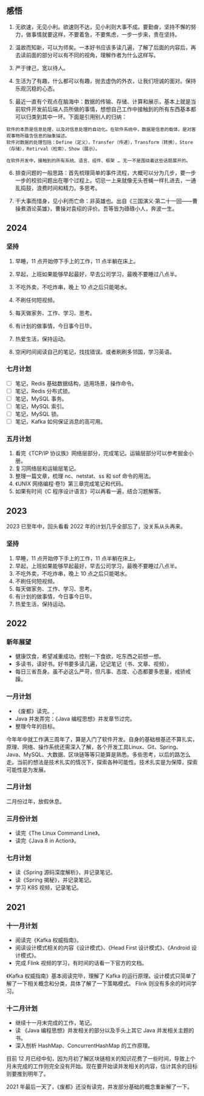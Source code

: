 
## 感悟
1. 无欲速，无见小利。欲速则不达，见小利则大事不成。要勤奋，坚持不懈的努力，做事情就要这样，不要着急，不要焦虑，一步一步来，贵在坚持。

2. 温故而知新，可以为师矣。一本好书应该多读几遍，了解了后面的内容后，再去读前面的部分可以有不同的视角，理解作者为什么这样写。

3. 严于律己，宽以待人。

4. 生活为了有趣，什么都可以有趣，抛去虚伪的外衣，让我们坦诚的面对。保持乐观沉稳的心态。

5. 最近一直有个观点在脑海中：数据的传输、存储、计算和展示，基本上就是当前软件开发前后端人员所做的事情，想想自己工作中接触到的所有东西基本都可以归类到其中一环。下面是引用别人的归纳：  
```
软件的本质是信息处理，以及对信息处理的自动化。在软件系统中，数据是信息的载体，是对客观事物所蕴含信息的抽象描述。
软件对数据的处理包括：Define（定义），Transfer（传递），Transform（转换），Store（存储），Retirval（检索），Show（展示）。

在软件开发中，接触到的所有系统、语言、组件、框架 … 无一不是围绕着这些话题展开的。
```

6. 排查问题的一般思路：首先梳理简单的事件流程，大概可以分为几步，要一步一步的校验问题出在哪个过程上。切忌一上来就像无头苍蝇一样扎进去，一通乱捣鼓，浪费时间和精力。多思考。

7. 干大事而惜身，见小利而亡命：非英雄也。出自《三国演义·第二十一回——曹操煮酒论英雄》，曹操对袁绍的评价。吾等皆为碌碌小人，奔波一生。

## 2024
### 坚持
1. 早睡，11 点开始停下手上的工作，11 点半躺在床上。

2. 早起，上班如果能够早起最好，早去公司学习，最晚不要睡过八点半。

3. 不吃外卖，不吃炸串，晚上 10 点之后只能喝水。

4. 不刷任何短视频。

5. 每天做家务、工作、学习、思考。

6. 有计划的做事情，今日事今日毕。

7. 热爱生活，保持运动。

8. 空闲时间阅读自己的笔记，找找错误。或者刷刷多邻国，学习英语。

### 七月计划
- [ ] 笔记，Redis 基础数据结构，适用场景，操作命令。
- [ ] 笔记，Redis 分布式锁。
- [ ] 笔记，MySQL 事务。
- [ ] 笔记，MySQL 索引。
- [ ] 笔记，MySQL 锁。
- [ ] 笔记，Kafka 如何保证消息的高可用。

### 五月计划
1. 看完《TCP/IP 协议族》网络层部分，完成笔记。运输层部分可以参考掘金小册。
2. 复习网络层和运输层笔记。
3. 整理一篇文章，梳理 nc、netstat、ss 和 sof 命令的用法。
4. 《UNIX 网络编程·卷1》第三章完成笔记和代码。
5. 如果有时间《C 程序设计语言》可以再看一遍，结合习题解答。
## 2023

2023 已至年中，回头看看 2022 年的计划几乎全部忘了，没关系从头再来。

### 坚持
1. 早睡，11 点开始停下手上的工作，11 点半躺在床上。
2. 早起，上班如果能够早起最好，早去公司学习，最晚不要睡过八点半。
3. 不吃外卖，不吃炸串，晚上 10 点之后只能喝水。
4. 不刷任何短视频。
5. 每天做家务、工作、学习、思考。
6. 有计划的做事情，今日事今日毕。
7. 热爱生活，保持运动。


## 2022
### 新年展望

- 健康饮食，希望减重成功。控制一下食欲，吃东西之前想一想。
- 多读书，读好书。好书要多读几遍，记记笔记（书、文章、视频）。
- 每日三省吾身。虽不必这么严苛，但凡事、态度、心态都要多思量，戒骄戒躁。

### 一月计划
- 《废都》读完。,
- Java 并发弄完：《Java 编程思想》并发章节过完。
- 整理今年的目标。 

今年年中就工作满三周年了，算是入门了软件开发。自身的基础根基还不算扎实，原理、网络、操作系统还需深入了解，各个开发工具Linux、Git、Spring、Java、MySQL、大数据、区块链等等只能算是熟悉。多些思考，以后的路怎么走。当前的想法是技术扎实的情况下，探索各种可能性。技术扎实是为保障，探索可能性是为发展。

### 二月计划
二月份过年，放假休息。

### 三月份计划
- 读完《The Linux Command Line》。
- 读完《Java 8 in Action》。

### 七月计划
- 读《Spring 源码深度解析》，并记录笔记。
- 读《Spring 揭秘》，并记录笔记。
- 学习 K8S 视频，记录笔记。

## 2021
### 十一月计划
- 阅读完《Kafka 权威指南》。
- 阅读设计模式相关的内容《设计模式》、《Head First 设计模式》、《Android 设计模式》。
- 完成 Flink 视频的学习，有时间的话看一下官方的文档。

《Kafka 权威指南》基本阅读完毕，理解了 Kafka 的运行原理。设计模式只简单了解了一下相关概念和分类，具体了解了一下策略模式。 Flink 则没有多余的时间学习。

### 十二月计划
- 继续十一月未完成的工作，笔记。
- 读 《Java 编程思想》并发相关的部分以及手头上其它 Java 并发相关主题的书。
- 深入刨析 HashMap、ConcurrentHashMap 的工作原理。

目前 12 月已经中旬，因为月初了解区块链相关的知识花费了一些时间，导致上个月未完成的工作则完全没有开始。现在要开始读并发相关的内容，估计其余的目标则要推到明年了。

2021 年最后一天了，《废都》还没有读完，并发部分基础的概念重新解了一下。



